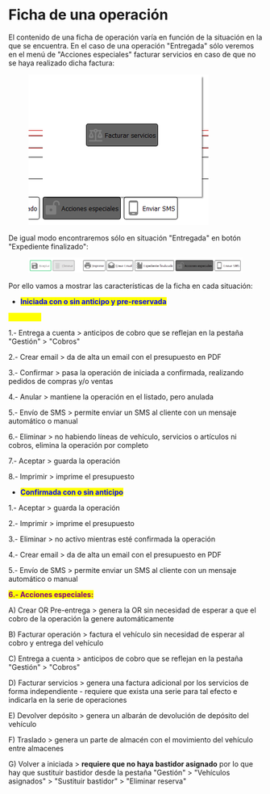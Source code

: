 # Ficha de una operación

El contenido de una ficha de operación varía en función de la situación en la que se encuentra. En el caso de una operación "Entregada" sólo veremos en el menú de "Acciones especiales" facturar servicios en caso de que no se haya realizado dicha factura:

<figure><img src="../../../../.gitbook/assets/imagen (37).png" alt=""><figcaption></figcaption></figure>

De igual modo encontraremos sólo en situación "Entregada" en botón "Expediente finalizado":

<figure><img src="../../../../.gitbook/assets/imagen (1) (8).png" alt=""><figcaption></figcaption></figure>

Por ello vamos a mostrar las características de la ficha en cada situación:

* <mark style="color:blue;">**Iniciada con o sin anticipo y pre-reservada**</mark>

<mark style="color:yellow;">**Opciones**</mark>

1.- Entrega a cuenta > anticipos de cobro que se reflejan en la pestaña "Gestión" > "Cobros"

2.- Crear email > da de alta un email con el presupuesto en PDF

3.- Confirmar > pasa la operación de iniciada a confirmada, realizando pedidos de compras y/o ventas

4.- Anular > mantiene la operación en el listado, pero anulada

5.- Envío de SMS > permite enviar un SMS al cliente con un mensaje automático o manual

6.- Eliminar > no habiendo líneas de vehículo, servicios o artículos ni cobros, elimina la operación por completo

7.- Aceptar > guarda la operación

8.- Imprimir > imprime el presupuesto

* <mark style="color:blue;">**Confirmada con o sin anticipo**</mark>

1.- Aceptar > guarda la operación

2.- Imprimir > imprime el presupuesto

3.- Eliminar > no activo mientras esté confirmada la operación

4.- Crear email > da de alta un email con el presupuesto en PDF

5.- Envío de SMS > permite enviar un SMS al cliente con un mensaje automático o manual

<mark style="color:purple;">**6.- Acciones especiales:**</mark>

A) Crear OR Pre-entrega > genera la OR sin necesidad de esperar a que el cobro de la operación la genere automáticamente

B) Facturar operación > factura el vehículo sin necesidad de esperar al cobro y entrega del vehículo

C) Entrega a cuenta > anticipos de cobro que se reflejan en la pestaña "Gestión" > "Cobros"

D) Facturar servicios > genera una factura adicional por los servicios de forma independiente - requiere que exista una serie para tal efecto e indicarla en la serie de operaciones

E) Devolver depósito > genera un albarán de devolución de depósito del vehículo

F) Traslado > genera un parte de almacén con el movimiento del vehículo entre almacenes

G) Volver a iniciada > **requiere que no haya bastidor asignado** por lo que hay que sustituir bastidor desde la pestaña "Gestión" > "Vehículos asignados" > "Sustituir bastidor" > "Eliminar reserva"
